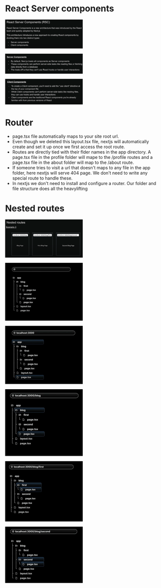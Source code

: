# React Server components

[<img src="./pics/react_components.png" width="50%"/>](./pics/react_components.png)

[<img src="./pics/server_components.png" width="50%"/>](./pics/server_components.png)

[<img src="./pics/client_components.png" width="50%"/>](./pics/client_components.png)

# Router

- page.tsx file automatically maps to your site root url.
- Even though we deleted this layout.tsx file, nextjs will automatically create and set it up once we first access the root route.
- Routes are directly tied with their flder names in the app directory. A page.tsx file in the profile folder will mape to the /profile routes and a page.tsx file in the about folder will map to the /about route.
- If someone tries to visit a url that doesn't maps to any file in the app folder, here nextjs will serve 404 page. We don't need to write any special route to handle these.
- In nextjs we don't need to install and configure a router. Our folder and file structure does all the heavylifting

# Nested routes

[<img src="./pics/nested_routes_1.png" width="50%"/>](./pics/nested_routes_1.png)

[<img src="./pics/nested_routes_2.png" width="50%"/>](./pics/nested_routes_2.png)

[<img src="./pics/nested_routes_3.png" width="50%"/>](./pics/nested_routes_3.png)

[<img src="./pics/nested_routes_4.png" width="50%"/>](./pics/nested_routes_4.png)

[<img src="./pics/nested_routes_5.png" width="50%"/>](./pics/nested_routes_5.png)

[<img src="./pics/nested_routes_6.png" width="50%"/>](./pics/nested_routes_6.png)
